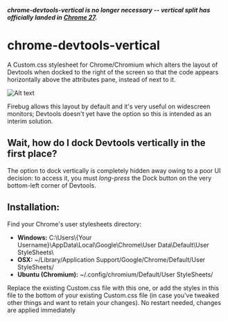 **_chrome-devtools-vertical is no longer necessary -- vertical split has officially landed in [Chrome 27](http://blog.chromium.org/2013/04/chrome-27-beta-speedier-web-and-new.html)._**


chrome-devtools-vertical
========================

A Custom.css stylesheet for Chrome/Chromium which alters the layout of Devtools when docked to the right of the screen so that the code appears horizontally above the attributes pane, instead of next to it. 

![Alt text](https://googledrive.com/host/0B3Ekginw8kODMnd2djRiMnVUMHM/devtools.png "Screengrab of chrome-devtools-vertical")

Firebug allows this layout by default and it's very useful on widescreen monitors; Devtools doesn't yet have the option so this is intended as an interim solution.

Wait, how do I dock Devtools vertically in the first place?
-----------------------------------------------------------

The option to dock vertically is completely hidden away owing to a poor UI decision: to access it, you must _long-press_ the Dock button on the very bottom-left corner of Devtools.

Installation:
-------------

Find your Chrome's user stylesheets directory:

- **Windows:** C:\Users\\{Your Username}\AppData\Local\Google\Chrome\User Data\Default\User StyleSheets\
- **OSX:** ~/Library/Application Support/Google/Chrome/Default/User StyleSheets/
- **Ubuntu (Chromium):** ~/.config/chromium/Default/User StyleSheets/

Replace the existing Custom.css file with this one, or add the styles in this file to the bottom of your existing Custom.css file (in case you've tweaked other things and want to retain your changes).
No restart needed, changes are applied immediately
